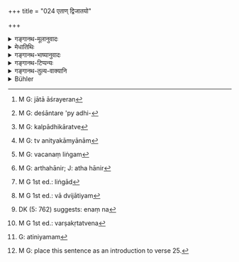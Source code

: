 +++
title = "024 एताण् द्विजातयो"

+++

<details><summary>गङ्गानथ-मूलानुवादः</summary>

The twice-born people should seek to resort to these countries; the Śūdra may however, when distressed for a living, reside in any land.—(24).
</details>

<details><summary>मेधातिथिः</summary>

यदर्थं देशसंज्ञाभेदकथनं तम् इदानीं विधिम् आह । **एतान्** ब्रह्मावर्तादीन् **देशान्** **द्विजातयो** देशान्तरे ऽपि जाताः **संश्रयेरन्**[^११३] । जन्मदेशं त्यक्त्वा ब्रह्मावर्तादिदेशसंश्रयणं प्रयत्नेन कर्तव्यम् ।


[^११३]:
     M G: jātā āśrayeran

- <u>अत्र केचिद्</u> आहुर् अदृष्टार्थ एवायम् एतद्देशसंश्रयणविधिः । सत्य् अपि देशान्तरे[^११४] ऽधिकारसंभवे एतेषु देशेषु निवासः कर्तव्यः । तत्र कल्प्याधिकारत्वे,[^११५] यदि वा गङ्गादितीर्थस्नानवद् एतद्देशनिवासविधिः पावनत्वेन कल्प्यते । यथैव काश्चिद् आपः पवित्रतरा एवं भूमिभागा अपि केचिद् एव पवित्राः, यथोक्तं पुराणे । यदि वा संश्रयणाद् एव स्वतन्त्रात् स्वर्गो विश्वजिद्वत् ।


[^११५]:
     M G: kalpādhikāratve


[^११४]:
     M G: deśāntare 'py adhi-

- <u>तत्रैतौ</u> द्वाव् अपि पक्षाव् अप्राप्तौ । यद्य् अप्राप्तः संश्रयो विधीयते, कल्प्येताप्य् अधिकारः । तत्र चिन्त्यते । कतरः पक्षो युक्त इति । स तु नित्यकाम्यानाम्[^११६] उक्तया रीत्या एतद्देश एवानुष्ठानसंभवाद् अधिकृतानां प्राप्त एव । न ह्य् एतद्देशव्यतिरेकेण कृत्स्नधर्मानुष्ठानसंभवः । तथा हि, हिमवति तावत् काश्मीरादौ शीतेनार्दिता न बहिः संध्योपासने ऽधिक्रियन्ते, न च यथाविधि स्वाध्यायसंभवः "प्राग् वोदग् वा ग्रामाद् उपनिष्क्रम्य" इति । न हि हेमन्तशिशिरयोर् अहर् अहर् नदीस्नानादिसंभवः ।


[^११६]:
     M G: tv anityakāmyānām

- इदम् एव च **द्विजातय** इति वचनलिङ्गम्[^११७] । न कश्चिद् एव देशो ऽसति म्लेच्छसंबन्धे स्वत एव म्लेच्छदेशः । अन्यथा तद्देशसंबन्धान् म्लेच्छत्वे कथं द्विजातित्वम् ।


[^११७]:
     M G: vacanaṃ liṅgam

- <u>अथोच्यते</u> । न गमनमात्रान् म्लेच्छता, अपि तु निवासात् । स चानेन प्रतिषिध्यते ।

- <u>तच् च न</u> । संश्रयो ऽत्र श्रूयते । स च देशान्तरे भवतस् तत्त्यागेनान्यदेशसंबन्धः । न संश्रितस्यैव संश्रयणम् । अन्यथा एवम् एवावक्ष्यत्- एतान् देशांस् त्यक्त्वा नान्यत्र निवसेत् । अथ सिद्धे संश्रयणे तद्वचनम् अन्यनिवृत्तियर्थम् इति, परिसंख्या तथा स्यात् । तस्याश् च त्रयो दोषाः । अथ श्रुतार्थहानिर्[^११८] लक्ष्यते- "एतान् देशान् न जह्यात्" इति । न श्रुतार्थसंभवे लक्षणा युक्ता । अत एव न भूतपूर्वगतिः । तस्माल् लिङ्गम्[^११९] इदं न देशसंबन्धेन पुरुषा म्लेच्छाः, किं तर्हि, पुरुषसंबन्धेन म्लेच्छदेशता ।


[^११९]:
     M G 1st ed.: liṅgād


[^११८]:
     M G: arthahānir; J: atha hānir 

- शूद्रस्य द्विजातिशुश्रूषाया विहितत्वात् तद्देशनिवासे सर्वदा प्राप्ते तत्राजीवतो देशान्तरनिवासो ऽभ्यनुज्ञायते । यदा बहुकुटुम्बतया शुश्रूषाशक्त्या वा यं द्विजातिम्[^१२०] आश्रितः स एनं[^१२१] बिभृयात्, तदा देशान्तरे संभवति धनार्जने निवसेत् । तत्रापि न म्लेच्छभूयिष्ठे, किं तर्हि, याज्ञिये, म्लेच्छावृते यानासनाशनादिक्रियानिमित्तस्य संसर्गस्यापरिहार्यत्वात् तद्भावापत्तिप्रसङ्गात् ।


[^१२१]:
     DK (5: 762) suggests: enaṃ na


[^१२०]:
     M G 1st ed.: vā dvijātiyam

- **वृत्तिकर्शितो** वृत्त्यभावपीडितः । वृत्तिर् आत्मकुटुम्बस्थितिसमर्थं धनम् । तदभावे यत् कर्शनं तत्संबन्धितयोच्यते, यथा "वर्षाकृते सुभिक्षदुर्भिक्षे" वर्षाभावकृतं दुर्भिक्षं वर्षाकृतत्वेन[^१२२] व्यपदिश्यते । **यस्मिंस् तस्मिन्न्** इति अनियमम्[^१२३] आह[^१२४] ॥ २.२४ ॥


[^१२४]:
     M G: place this sentence as an introduction to verse 25.


[^१२३]:
     G: atiniyamam


[^१२२]:
     M G 1st ed.: varṣakṛtatvena
</details>

<details><summary>गङ्गानथ-भाष्यानुवादः</summary>

The author now proceeds to state that injunction for the sake whereof the names of several countries have been set forth.

‘*The twice-born people*.’ even though they be born in another country, should ‘*resort these countries’ i.e*. to *Brahmāvarta*, etc. Abandoning the country of their birth, they should make every effort to reside in
*Brahmāvarta* and the other countries just described.

In connection with this some people hold that the injunction of residing in these countries is with a view to unseen (spiritual) results; the sense being that even though certain results might accrue to one in other countries also, yet people should reside in these countries; and when we come to look for the reward of such residence,—we may conclude, either (*a*) that the residence in the said countries is enjoined as purificatory, just like bathing in the Gaṅgā and other sacred places,—the idea being that just as the water of one place is more sacred than that of another, so also it is only some regions that are sacred, as has been described in the *Purāṇas*; or (*b*) that from the mere residence itself the man goes to Heaven, this assumption being on the analogy of the *Viśvajit* sacrifice.

Neither of these two views is admissible. If the present verse had laid down such residence as would not be possible (without this injunction), then there might be some justification for assuming a reward, and for considering which of the two alternatives mentioned (in the previous paragraph) is the more reasonable. As a matter of fact however, the possibility of the residence in question is already secured by the fact that it is only in the said countries that the performance of the compulsory and optional rites is possible; in fact, apart from the said countries, there is no possibility of the performance of *Dharma* in its entirity. For instance, in the snowy regions of Kāśmīra and such places, people suffer so much from cold that they are unable to attend to their evening prayers outside their house; nor (for the same reason) is it possible to read the Veda in the proper manner, going out either to the east or to the north of the village; nor lastly, is it possible to bathe in the river every day during the winter.

-----------------

The implication of the expression ‘*twice-born people*’ is that no country can be ‘the land of mlecchas’ except when it is inhabited by mlechhas. For otherwise any man entering that country would at once become a ‘mleccha’; and as such how could he be a ‘twice born’ person? It might be argued that—“by merely entering that country one does not become a *mleccha*, he becomes so only by residing there, and it is this residence that is prohibited here.”—But this can not bo accepted; because what is mentioned here is ‘resorting,’ which connotes the idea of the man being born in one country and then leaving it and going to another country; and there can be no ‘resorting’ to a place which is already inhabited. If this were not meant, then the Author would have simply said that ‘one should never reside in any other country after renouncing these.’ It might be argued that “the ‘resorting’ being already accomplished, the re-iteration of it serves the purpose of precluding others.”—But in that case this would become a ‘*Parisankhyā*’ a ‘Preclusive Injunction and such injunctions are beset with three defects.

It might be argued that “it is the *abandoning* (of the countries) that is indirectly indicated, the sense being that one should never abandon these countries.”

But so long as the direct meaning of a text is admissible, there can bo no justification for admitting an indirect indication. For this reason what has been said above cannot be accepted. From all this it follows that what the words imply is that men do not become ‘*mlecchas*’ by merely coming into contact with a certain country, it is the country that becomes ‘the land of *mlecchas*’ through the contact of men (*mlecchas*).

In as much as service of the twice-born people constitutes the prescribed duty of the *śūdra*, it follows as a matter of course that the latter should reside where the former reside; but if he fails to obtain a living in that country, then he may go. and live in another country; this is what is permitted (in the latter part of the verse). When the man comes to have a large family, or becomes unfit for service,—even though the twice-born person on whom he is dependent may be prepared to support him,—the *śūdra* may go and live in another country, where there may be a chance for him to acquire wealth. But even so he should never live in a country where *mlecchas* form the majority of inhabitants; he should betake himself to a land fit for sacrifices; because if he lived in a country abounding in *mlecchas* it would be impossible for him to avoid their contact, in the course of moving, sitting, eating and so fourth; so that there would be the fear of his becoming a *mleccha*.

‘*Distressed for a living*,’—*i.e*., suffering from want of a living. ‘*Living*’ means wealth sníficient for the maintaining of one’s family. In the absence of such ‘living,’ there is a curtain amount of ‘distress;’ and this distress which is caused by the want of living is spoken of as caused by the ‘living’ itself; just as good harvest being the effect of rain, famine is caused by *want of rain*, but is spoken of as ‘caused *by rain*.’

‘*In any country*’ implies want of restriction.
</details>

<details><summary>गङ्गानथ-टिप्पन्यः</summary>

This verse is quoted in the *Aparārka* (p. 6) as permitting the *Śūdra*
to reside, for the sake of livelihood, in ‘*Mleccā*’ countries also;—in
the *Vīramitrodaya* (Paribhāṣā, p. 56), which explains ‘*vṛtti*’ as
‘livelihood ‘*karṣitaḥ*’ as ‘in difficulty’, and the compound
‘*vṛttikarṣitaḥ*’ as ‘one who is in difficulties regarding
livelihood—and in the *Saṃskāramayūkha* (p. 4).
</details>

<details><summary>गङ्गानथ-तुल्य-वाक्यानि</summary>

*Baudhāyana*, 1-30.—‘Āraṭṭa, Kāraskara, Puṇḍraka, Sauvīra, Baṅga,
Kaliṅga, Prāsūna,—if one goes to those countries, he should perform the
expiatory rite of either Punaḥstoma or Sarvapṛṣṭhā.

*Baudhāyana*.—‘Anantaka (Dvārakā), Aṅga, Magadha, Surāṣṭra, Dakṣiṇāpatha
Upāvṛt, Sindhu, Sauvīra, these countries are of *mixed origin*.’

*Ādipurāṇa* (Vīra-Pari., p. 59).—‘A person horn in Āryāvarta either
twice-born or not, should never cross the Karmāda (Karmanāśā), the
Sindhu or the Karatoyā. The twice-born person should never go beyond
Āryāvarta except on pilgrimage, or in obedience to the order of his
parents.’ In Magadha, the sacred places of pilgrimage are Gaya, the
river Poonpoon; the Hermitage of Chyavana and the forest of Rājagṛha.’

*Vāyu-purāṇa* (*Ibid*).—‘Kāñchī, Kośala, Saurāṣṭra, Karṇāṭa, Kacheha,
Kāverī, Kolvaṇa (land near the Tryambaka Hill, near Nāsik),—these tracts
are not commended. That tract of land over which the five rivers
(Śatadru, Vipāśā, Airāvaiī, Chandrabhāgā and Vitastā) flow is called
*Āraṭṭa*; the Ārya should not permanently dwell in this country. One who
crosses the Narmadā, the Sindhu aud the Kosi, or goes to the West of
Puṣkara, and lives there beyond the time of pilgrimage, goes to
hell.—Aṅga, Baṅga, Kaliṅga, Andhra, Madra, Mālavika, tract to the South
of the Narmadā or to the North of the Sindhu, Pauṇḍra, Surāṣṭra,
Vaindhya, Māgadhaka, Khaśa,—these are all sinful tracts.’

*Vāyu-purāṇa (Ibid*).—‘The country bounded on the South by the Mahānadī,
and on the North by Magadha is the *country of Triśaṅku*, with an area
of 48 square miles; this country should be avoided.’

*Vāyu-purāṇa* (*Ibid*, p. 57).—‘Wise men should take shelter in that
country where there is prosperity due to the black antelope, barley,
grass, the four castes and the four life-stages.’

*Skanda-purāṇa* (Vira-Pari., p. GO).—‘Aṅga, Baṅga, Kaliṅga, Parvata,
Khaśa, Sindhu, Sauvīra, Saurāṣṭra, Pārada, Andhra, Mālava,—these the
twice-born should avoid. But when pressed for livelihood, the
Householder may betake himself to these countries.’

*Bhaviṣya purāṇa* (Do., p. 55).—Brahmāvarta is the best country; less
than that is the Ṛṣideśa; less than this latter is the Madhyadeśa; next
to that comes the Āryāvarta.’

*Chāndogya Upaniṣad* (quoted in Vīra-Paribhāṣā, p. 60).—‘One shall not
approach the Caṇḍāla, nor the inferior country.’

*Pitāmaha* (Do., p. 60).—‘One may reside even in the kingdom of the
Śūdra, if the Gaṅgā flows through it: even though that country may he
inhabited by uncultured people, yet it is a sacred land.

*Vyāsa* (Do., p. 61).—‘Those places, those countries, those mountains
and those hermitages are sacred through which the best of rivers, the
Gaṅgā, flows.’

*Viṣṇudharmottara* (Do.).—‘The righteous man should reside at Prabhāsa,
at Puṣkara, at Kāśī, at Naimiṣa, at Amarakaṇṭaka, on the Gaṅgā or on the
Sarayū.’
</details>

<details><summary>Bühler</summary>

024	Let twice-born men seek to dwell in those (above-mentioned countries); but a Sudra, distressed for subsistence, may reside anywhere.
</details>
